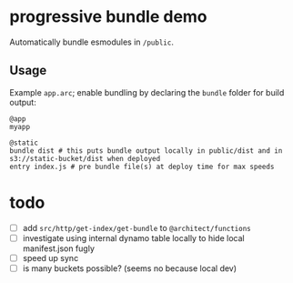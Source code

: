 # progressive bundle demo

Automatically bundle esmodules in `/public`.

## Usage    

Example `app.arc`; enable bundling by declaring the `bundle` folder for build output:

```arc
@app
myapp

@static
bundle dist # this puts bundle output locally in public/dist and in s3://static-bucket/dist when deployed
entry index.js # pre bundle file(s) at deploy time for max speeds
```

# todo

- [ ] add `src/http/get-index/get-bundle` to `@architect/functions`
- [ ] investigate using internal dynamo table locally to hide local manifest.json fugly
- [ ] speed up sync
- [ ] is many buckets possible? (seems no because local dev)
